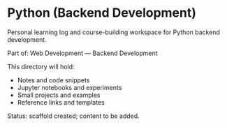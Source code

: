 # Python (Backend Development)

Personal learning log and course-building workspace for Python backend development.

Part of: Web Development — Backend Development

This directory will hold:
- Notes and code snippets
- Jupyter notebooks and experiments
- Small projects and examples
- Reference links and templates

Status: scaffold created; content to be added.
